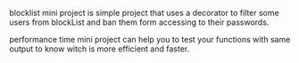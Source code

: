 blocklist mini project is simple project that uses a decorator to filter some users from blockList and ban them form accessing to their passwords.

performance time mini project can help you to test your functions with same output to know witch is more efficient and faster.
